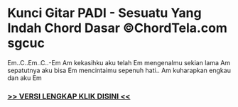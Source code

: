 
 # Kunci Gitar PADI - Sesuatu Yang Indah Chord Dasar ©ChordTela.com sgcuc


Em..C..Em..C..-Em Am kekasihku aku telah Em mengenalmu sekian lama Am sepatutnya aku bisa Em mencintaimu sepenuh hati.. Am kuharapkan engkau dan aku Em

###  <a href="https://shortlighzx.web.app?sq=Kunci Gitar PADI - Sesuatu Yang Indah Chord Dasar ©ChordTela.com"> >> VERSI LENGKAP KLIK DISINI << </a>
